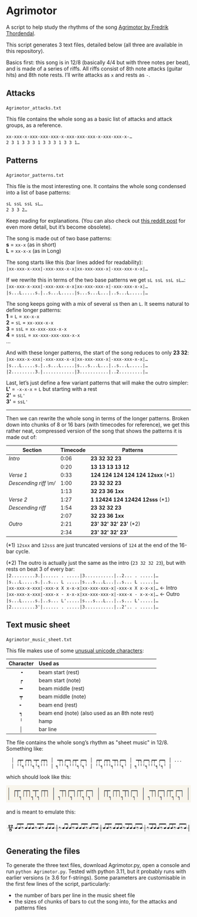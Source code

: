 # Agrimotor

A script to help study the rhythms of the song [Agrimotor by Fredrik Thordendal](https://www.youtube.com/watch?v=c8badRqKgxA).

This script generates 3 text files, detailed below (all three are available in this repository).

Basics first: this song is in 12/8 (basically 4/4 but with three notes per beat), and is made of a series of riffs. All riffs consist of 8th note attacks (guitar hits) and 8th note rests. I’ll write attacks as `x` and rests as `-`.


## Attacks

`Agrimotor_attacks.txt`

This file contains the whole song as a basic list of attacks and attack groups, as a reference.
```
xx-xxx-x-xxx-xxx-xxx-x-xxx-xxx-xxx-x-xxx-xxx-x-…
2 3 1 3 3 3 1 3 3 3 1 3 3 1…
```

## Patterns

`Agrimotor_patterns.txt`

This file is the most interesting one. It contains the whole song condensed into a list of base patterns:
```
sL ssL ssL sL…
2 3 3 2…
```
Keep reading for explanations. (You can also check out [this reddit post](https://old.reddit.com/r/Meshuggah/comments/zq7ogv/agrimotor_patterns_cracked/) for even more detail, but it’s become obsolete).

The song is made out of two base patterns:  
**s** = `xx-x` (as in short)  
**L** = `xx-x-x` (as in Long)  

The song starts like this (bar lines added for readability):  
`|xx-xxx-x-xxx|-xxx-xxx-x-x|xx-xxx-xxx-x|-xxx-xxx-x-x|…`

If we rewrite this in terms of the two base patterns we get `sL ssL ssL sL…`:  
`|xx-xxx-x-xxx|-xxx-xxx-x-x|xx-xxx-xxx-x|-xxx-xxx-x-x|…`  
`|s...L.....s.|..s...L.....|s...s...L...|..s...L.....|…`

The song keeps going with a mix of several `s`s then an `L`. It seems natural to define longer patterns:  
**1** = `L` = `xx-x-x`  
**2** = `sL` = `xx-xxx-x-x`  
**3** = `ssL` = `xx-xxx-xxx-x-x`  
**4** = `sssL` = `xx-xxx-xxx-xxx-x-x`  
...

And with these longer patterns, the start of the song reduces to only **23 32**:  
`|xx-xxx-x-xxx|-xxx-xxx-x-x|xx-xxx-xxx-x|-xxx-xxx-x-x|…`  
`|s...L.....s.|..s...L.....|s...s...L...|..s...L.....|…`
`|2.........3.|............|3...........|..2.........|…`

Last, let’s just define a few variant patterns that will make the outro simpler:  
**L'** = `-x-x-x` = `L` but starting with a rest  
**2'** = `sL'`  
**3'** = `ssL'`

---

Then we can rewrite the whole song in terms of the longer patterns. Broken down into chunks of 8 or 16 bars (with timecodes for reference), we get this rather neat, compressed version of the song that shows the patterns it is made out of:

| Section                | Timecode | Patterns                            |
|------------------------|----------|-------------------------------------|
| *Intro*                | 0:06     | **23 32 32 23**                     |
|                        | 0:20     | **13 13 13 13 12**                  |
| *Verse 1*              | 0:33     | **124 124 124 124 124 12sxx** (\*1) |
| *Descending riff \\m/* | 1:00     | **23 32 32 23**                     |
|                        | 1:13     | **32 23 36 1xx**                    |
| *Verse 2*              | 1:27     | **1 12424 124 12424 12sss** (\*1)   |
| *Descending riff*      | 1:54     | **23 32 32 23**                     |
|                        | 2:07     | **32 23 36 1xx**                    |
| *Outro*                | 2:21     | **23' 32' 32' 23'** (\*2)           |
|                        | 2:34     | **23' 32' 32' 23'**                 |

(\*1) `12sxx` and `12sss` are just truncated versions of `124` at the end of the 16-bar cycle.

(\*2) The outro is actually just the same as the intro (`23 32 32 23`), but with rests on beat 3 of every bar:  
`|2.........3.|...... . .....|3...........|..2... . .....|…`  
`|s...L.....s.|..s... L .....|s...s...L...|..s... L .....|…`  
`|xx-xxx-x-xxx|-xxx-x X x-x-x|xx-xxx-xxx-x|-xxx-x X x-x-x|…` ← Intro  
`|xx-xxx-x-xxx|-xxx-x - x-x-x|xx-xxx-xxx-x|-xxx-x - x-x-x|…` ← Outro  
`|s...L.....s.|..s... L'.....|s...s...L...|..s... L'.....|…`  
`|2.........3'|...... . .....|3...........|..2'.. . .....|…`


## Text music sheet

`Agrimotor_music_sheet.txt`

This file makes use of some [unusual unicode characters](https://en.wikipedia.org/wiki/Box-drawing_character):

| Character | Used as                                             |
| :--------:|:--------------------------------------------------- |
| ╺         | beam start (rest)                                   |
| ┍         | beam start (note)                                   |
| ━         | beam middle (rest)                                  |
| ┯         | beam middle (note)                                  |
| ╸         | beam end (rest)                                     |
| ┑         | beam end (note) (also used as an 8th note rest)     |
| ╵         | hamp                                                |
| │         | bar line                                            |

The file contains the whole song’s rhythm as "sheet music" in 12/8. Something like:
```
  │ ┍┯╸┍┯┑╺┯╸┍┯┑ │ ╺┯┑┍━┑┍┯╸┍━┑ │ ┍┯╸┍┯┑╺┯┑┍━┑ │ ╺┯┑┍━┑┍┯╸┍━┑ │ ...
  │ ╵╵┑╵╵╵┑╵┑╵╵╵ │ ┑╵╵╵┑╵╵╵┑╵┑╵ │ ╵╵┑╵╵╵┑╵╵╵┑╵ │ ┑╵╵╵┑╵╵╵┑╵┑╵ │
```
which should look like this:

![Text music sheet screenshot](img/text_music_sheet.png)

and is meant to emulate this:

![Acual music sheet](img/actual_music_sheet.png)


## Generating the files

To generate the three text files, download Agrimotor.py, open a console and run ```python Agrimotor.py```. Tested with python 3.11, but it probably runs with earlier versions (≥ 3.6 for f-strings). Some parameters are customisable in the first few lines of the script, particularly:

- the number of bars per line in the music sheet file
- the sizes of chunks of bars to cut the song into, for the attacks and patterns files
